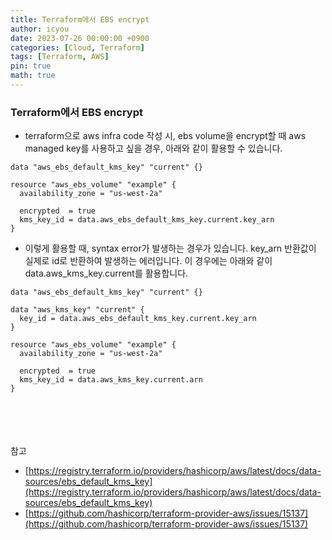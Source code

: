 ```yaml
---
title: Terraform에서 EBS encrypt
author: icyou
date: 2023-07-26 00:00:00 +0900
categories: [Cloud, Terraform]
tags: [Terraform, AWS]
pin: true
math: true
---
```


### Terraform에서 EBS encrypt
- terraform으로 aws infra code 작성 시, ebs volume을 encrypt할 때 aws managed key를 사용하고 싶을 경우, 아래와 같이 활용할 수 있습니다.

```
data "aws_ebs_default_kms_key" "current" {}

resource "aws_ebs_volume" "example" {
  availability_zone = "us-west-2a"

  encrypted  = true
  kms_key_id = data.aws_ebs_default_kms_key.current.key_arn
}
```

* 이렇게 활용할 때, syntax error가 발생하는 경우가 있습니다. key_arn 반환값이 실제로 id로 반환하여 발생하는 에러입니다. 이 경우에는 아래와 같이 data.aws_kms_key.current를 활용합니다.

```
data "aws_ebs_default_kms_key" "current" {}

data "aws_kms_key" "current" {
  key_id = data.aws_ebs_default_kms_key.current.key_arn
}

resource "aws_ebs_volume" "example" {
  availability_zone = "us-west-2a"

  encrypted  = true
  kms_key_id = data.aws_kms_key.current.arn
}
```


<br/><br/><br/><br/>
참고  
- [https://registry.terraform.io/providers/hashicorp/aws/latest/docs/data-sources/ebs_default_kms_key](https://registry.terraform.io/providers/hashicorp/aws/latest/docs/data-sources/ebs_default_kms_key)
- [https://github.com/hashicorp/terraform-provider-aws/issues/15137](https://github.com/hashicorp/terraform-provider-aws/issues/15137)
